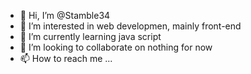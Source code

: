 - 👋 Hi, I’m @Stamble34
- 👀 I’m interested in web developmen, mainly front-end
- 🌱 I’m currently learning java script
- 💞️ I’m looking to collaborate on nothing for now
- 📫 How to reach me ...

<!---
Stamble34/Stamble34 is a ✨ special ✨ repository because its `README.md` (this file) appears on your GitHub profile.
You can click the Preview link to take a look at your changes.
--->
